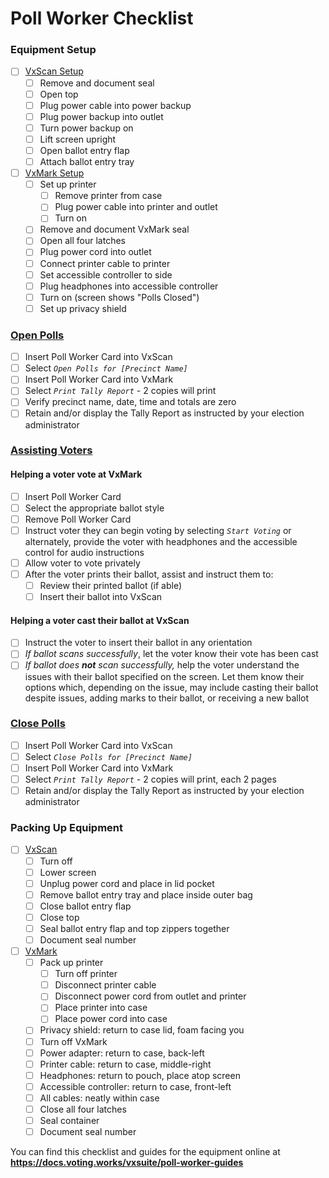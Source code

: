 # Poll Worker Checklist

### Equipment Setup

* [ ] [VxScan Setup](setting-up-and-opening-polls/vxscan-setup.md)
  * [ ] Remove and document seal
  * [ ] Open top
  * [ ] Plug power cable into power backup
  * [ ] Plug power backup into outlet
  * [ ] Turn power backup on
  * [ ] Lift screen upright
  * [ ] Open ballot entry flap
  * [ ] Attach ballot entry tray
* [ ] [VxMark Setup](setting-up-and-opening-polls/vxmark.md)
  * [ ] Set up printer
    * [ ] Remove printer from case
    * [ ] Plug power cable into printer and outlet
    * [ ] Turn on
  * [ ] Remove and document VxMark seal
  * [ ] Open all four latches
  * [ ] Plug power cord into outlet
  * [ ] Connect printer cable to printer
  * [ ] Set accessible controller to side
  * [ ] Plug headphones into accessible controller
  * [ ] Turn on (screen shows "Polls Closed")
  * [ ] Set up privacy shield

### [Open Polls](setting-up-and-opening-polls/opening-polls.md)

* [ ] Insert Poll Worker Card into VxScan
* [ ] Select _`Open Polls for [Precinct Name]`_
* [ ] Insert Poll Worker Card into VxMark
* [ ] Select _`Print Tally Report` -_ 2 copies will print
* [ ] Verify precinct name, date, time and totals are zero
* [ ] Retain and/or display the Tally Report as instructed by your election administrator

### [Assisting Voters](checklist.md#assisting-voters)

#### Helping a voter vote at VxMark

* [ ] Insert Poll Worker Card
* [ ] Select the appropriate ballot style
* [ ] Remove Poll Worker Card
* [ ] Instruct voter they can begin voting by selecting _`Start Voting`_ or alternately, provide the voter with headphones and the accessible control for audio instructions
* [ ] Allow voter to vote privately
* [ ] After the voter prints their ballot, assist and instruct them to:
  * [ ] Review their printed ballot (if able)
  * [ ] Insert their ballot into VxScan

#### **Helping a voter cast their ballot at VxScan**

* [ ] Instruct the voter to insert their ballot in any orientation
* [ ] _If ballot scans successfully_, let the voter know their vote has been cast
* [ ] _If ballot does **not** scan successfully,_ help the voter understand the issues with their ballot specified on the screen. Let them know their options which, depending on the issue, may include casting their ballot despite issues, adding marks to their ballot, or receiving a new ballot

### [Close Polls](checklist.md#close-polls)

* [ ] Insert Poll Worker Card into VxScan
* [ ] Select _`Close Polls for [Precinct Name]`_
* [ ] Insert Poll Worker Card into VxMark
* [ ] Select _`Print Tally Report` -_ 2 copies will print, each 2 pages
* [ ] Retain and/or display the Tally Report as instructed by your election administrator

###

### Packing Up Equipment

* [ ] [VxScan](closing-polls-and-packing-up/handling-results-and-packing-up-vxscan.md#cleaning-up)
  * [ ] Turn off
  * [ ] Lower screen
  * [ ] Unplug power cord and place in lid pocket
  * [ ] Remove ballot entry tray and place inside outer bag
  * [ ] Close ballot entry flap
  * [ ] Close top
  * [ ] Seal ballot entry flap and top zippers together
  * [ ] Document seal number
* [ ] [VxMark](closing-polls-and-packing-up/packing-up-vxmark.md)
  * [ ] Pack up printer
    * [ ] Turn off printer
    * [ ] Disconnect printer cable
    * [ ] Disconnect power cord from outlet and printer
    * [ ] Place printer into case
    * [ ] Place power cord into case
  * [ ] Privacy shield: return to case lid, foam facing you
  * [ ] Turn off VxMark
  * [ ] Power adapter: return to case, back-left
  * [ ] Printer cable: return to case, middle-right
  * [ ] Headphones: return to pouch, place atop screen
  * [ ] Accessible controller: return to case, front-left
  * [ ] All cables: neatly within case
  * [ ] Close all four latches
  * [ ] Seal container
  * [ ] Document seal number

You can find this checklist and guides for the equipment online at **https://docs.voting.works/vxsuite/poll-worker-guides**
